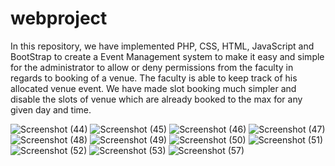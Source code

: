 # webproject
In this repository, we have implemented PHP, CSS, HTML, JavaScript and BootStrap to create a Event Management system to make it easy and simple for the administrator
to allow or deny permissions from the faculty in regards to booking of a venue. The faculty is able to keep track of his allocated venue event. We have made slot booking 
much simpler and disable the slots of venue which are already booked to the max for any given day and time. 



![Screenshot (44)](https://user-images.githubusercontent.com/76662940/167666935-f285b484-ac9d-4095-81d8-31e3550e0ddc.png)
![Screenshot (45)](https://user-images.githubusercontent.com/76662940/167667880-916f1b73-1e60-47ad-9097-ce4196647ada.png)
![Screenshot (46)](https://user-images.githubusercontent.com/76662940/167667026-3c1e180c-a8ba-4ac7-af3e-d0cd0c5436e8.png)
![Screenshot (47)](https://user-images.githubusercontent.com/76662940/167667177-457d407b-21f0-481f-82b7-c7d4316e1bc4.png)
![Screenshot (48)](https://user-images.githubusercontent.com/76662940/167667250-d4874414-d499-48a9-a0a2-9e1641a32677.png)
![Screenshot (49)](https://user-images.githubusercontent.com/76662940/167667369-3b5718bd-be43-4e51-9421-a21f652eb1e1.png)
![Screenshot (50)](https://user-images.githubusercontent.com/76662940/167667519-d8ebe58f-50ff-459c-9950-446c44e2acf3.png)
![Screenshot (51)](https://user-images.githubusercontent.com/76662940/167667541-03ce5634-050a-42f8-a43a-608bcde2d49e.png)
![Screenshot (52)](https://user-images.githubusercontent.com/76662940/167667571-8b0ca418-90ae-4793-922a-370760a0423a.png)
![Screenshot (53)](https://user-images.githubusercontent.com/76662940/167667604-1b35ee14-59fe-429b-ad39-48d256f4b0e4.png)
![Screenshot (57)](https://user-images.githubusercontent.com/76662940/167667652-c8923e05-20a0-4406-9867-aafa7e481321.png)
